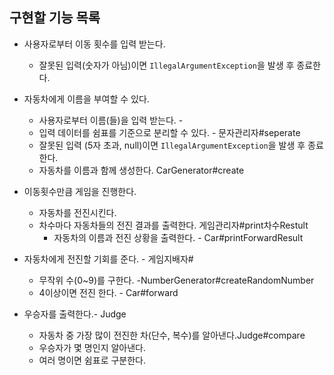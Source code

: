 ## 구현할 기능 목록
- 사용자로부터 이동 횟수를 입력 받는다.
  - 잘못된 입력(숫자가 아님)이면 `IllegalArgumentException`을 발생 후 종료한다.
- 자동차에게 이름을 부여할 수 있다.
  - 사용자로부터 이름(들)을 입력 받는다. - 
  - 입력 데이터를 쉼표를 기준으로 분리할 수 있다. - 문자관리자#seperate
  - 잘못된 입력 (5자 초과, null)이면 `IllegalArgumentException`을 발생 후 종료한다.
  - 자동차를 이름과 함께 생성한다. CarGenerator#create

- 이동횟수만큼 게임을 진행한다.
  - 자동차를 전진시킨다.
  - 차수마다 자동차들의 전진 결과를 출력한다. 게임관리자#print차수Restult
    - 자동차의 이름과 전진 상황을 출력한다. - Car#printForwardResult

- 자동차에게 전진할 기회를 준다. - 게임지배자#
  - 무작위 수(0~9)를 구한다. -NumberGenerator#createRandomNumber
  - 4이상이면 전진 한다. - Car#forward




- 우승자를 출력한다.- Judge
  - 자동차 중 가장 많이 전진한 차(단수, 복수)를 알아낸다.Judge#compare
  - 우승자가 몇 명인지 알아낸다.
  - 여러 명이면 쉼표로 구분한다.

